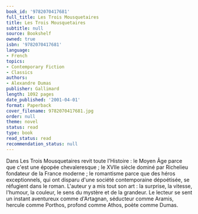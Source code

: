 ```yaml
---
book_id: '9782070417681'
full_title: Les Trois Mousquetaires
title: Les Trois Mousquetaires
subtitle: null
source: Bookshelf
owned: true
isbn: '9782070417681'
language:
- French
topics:
- Contemporary Fiction
- Classics
authors:
- Alexandre Dumas
publisher: Gallimard
length: 1092 pages
date_published: '2001-04-01'
format: Paperback
cover_filename: 9782070417681.jpg
order: null
theme: novel
status: read
type: book
read_status: read
recommendation_status: null
---
```

Dans Les Trois Mousquetaires revit toute l'Histoire : le Moyen Âge parce que c'est une épopée chevaleresque ; le XVIIe siècle dominé par Richelieu fondateur de la France moderne ; le romantisme parce que des héros exceptionnels, qui ont disparu d'une société contemporaine dépoétisée, se réfugient dans le roman. L'auteur y a mis tout son art : la surprise, la vitesse, l'humour, la couleur, le sens du mystère et de la grandeur. Le lecteur se sent un instant aventureux comme d'Artagnan, séducteur comme Aramis, hercule comme Porthos, profond comme Athos, poète comme Dumas.
